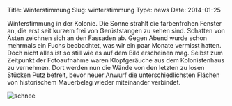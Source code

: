 Title: Winterstimmung
Slug: winterstimmung
Type: news
Date: 2014-01-25

<p>Winterstimmung in der Kolonie. Die Sonne strahlt die farbenfrohen Fenster an, die erst seit kurzem frei von Gerüststangen zu sehen sind. Schatten von Ästen zeichnen sich an den Fassaden ab. Gegen Abend wurde schon mehrmals ein Fuchs beobachtet, was wir ein paar Monate vermisst hatten. Doch nicht alles ist so still wie es auf dem Bild erscheinen mag. Selbst zum Zeitpunkt der Fotoaufnahme waren Klopfgeräuche aus dem Kolonistenhaus zu vernehmen. Dort werden nun die Wände von den letzten zu losen Stücken Putz befreit, bevor neuer Anwurf die unterschiedlichsten Flächen von historischem Mauerbelag wieder miteinander verbindet.</p>
<img src="/images/14_jan0.png" alt="schnee"/>
